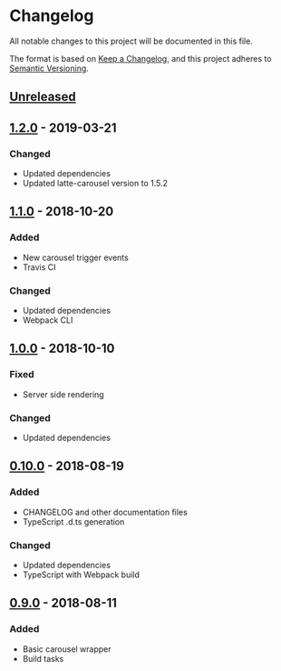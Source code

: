 # Changelog

All notable changes to this project will be documented in this file.

The format is based on [Keep a Changelog](https://keepachangelog.com/en/1.0.0/),
and this project adheres to [Semantic Versioning](https://semver.org/spec/v2.0.0.html).

## [Unreleased]

## [1.2.0] - 2019-03-21

### Changed

-   Updated dependencies
-   Updated latte-carousel version to 1.5.2

## [1.1.0] - 2018-10-20

### Added

-   New carousel trigger events
-   Travis CI

### Changed

-   Updated dependencies
-   Webpack CLI

## [1.0.0] - 2018-10-10

### Fixed

-   Server side rendering

### Changed

-   Updated dependencies

## [0.10.0] - 2018-08-19

### Added

-   CHANGELOG and other documentation files
-   TypeScript .d.ts generation

### Changed

-   Updated dependencies
-   TypeScript with Webpack build

## [0.9.0] - 2018-08-11

### Added

-   Basic carousel wrapper
-   Build tasks

[unreleased]: https://github.com/latte-carousel/react-latte-carousel/compare/master...develop
[1.2.0]: https://github.com/latte-carousel/react-latte-carousel/compare/1.1.0...1.2.0
[1.1.0]: https://github.com/latte-carousel/react-latte-carousel/compare/1.0.0...1.1.0
[1.0.0]: https://github.com/latte-carousel/react-latte-carousel/compare/0.10.0...1.0.0
[0.10.0]: https://github.com/latte-carousel/react-latte-carousel/compare/0.9.0...0.10.0
[0.9.0]: https://github.com/latte-carousel/react-latte-carousel/compare/4c69bc7e46f05013e1a0d0152de872ce437a55ce...0.9.0
